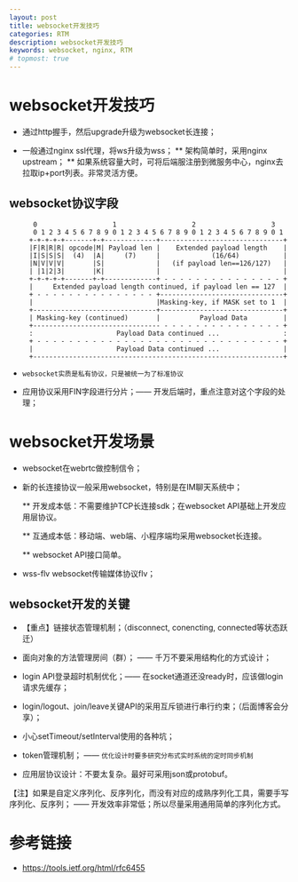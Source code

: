 ```yaml
---
layout: post
title: websocket开发技巧
categories: RTM
description: websocket开发技巧
keywords: websocket, nginx, RTM
# topmost: true
---
```


# websocket开发技巧

* 通过http握手，然后upgrade升级为websocket长连接；

* 一般通过nginx ssl代理，将ws升级为wss；
  ** 架构简单时，采用nginx upstream；
  ** 如果系统容量大时，可将后端服注册到微服务中心，nginx去拉取ip+port列表。非常灵活方便。

## websocket协议字段

```
      0                   1                   2                   3
      0 1 2 3 4 5 6 7 8 9 0 1 2 3 4 5 6 7 8 9 0 1 2 3 4 5 6 7 8 9 0 1
     +-+-+-+-+-------+-+-------------+-------------------------------+
     |F|R|R|R| opcode|M| Payload len |    Extended payload length    |
     |I|S|S|S|  (4)  |A|     (7)     |             (16/64)           |
     |N|V|V|V|       |S|             |   (if payload len==126/127)   |
     | |1|2|3|       |K|             |                               |
     +-+-+-+-+-------+-+-------------+ - - - - - - - - - - - - - - - +
     |     Extended payload length continued, if payload len == 127  |
     + - - - - - - - - - - - - - - - +-------------------------------+
     |                               |Masking-key, if MASK set to 1  |
     +-------------------------------+-------------------------------+
     | Masking-key (continued)       |          Payload Data         |
     +-------------------------------- - - - - - - - - - - - - - - - +
     :                     Payload Data continued ...                :
     + - - - - - - - - - - - - - - - - - - - - - - - - - - - - - - - +
     |                     Payload Data continued ...                |
     +---------------------------------------------------------------+
```

* `websocket实质是私有协议，只是被统一为了标准协议`

* 应用协议采用FIN字段进行分片；—— 开发后端时，重点注意对这个字段的处理；

# websocket开发场景

* websocket在webrtc做控制信令；

* 新的长连接协议一般采用websocket，特别是在IM聊天系统中；

  ** 开发成本低：不需要维护TCP长连接sdk；在websocket API基础上开发应用层协议。
  
  ** 互通成本低：移动端、web端、小程序端均采用websocket长连接。
  
  ** websocket API接口简单。

* wss-flv websocket传输媒体协议flv；
  
## websocket开发的关键

  * 【重点】链接状态管理机制；（disconnect, conencting, connected等状态跃迁）
  
  * 面向对象的方法管理房间（群）； —— 千万不要采用结构化的方式设计；

  * login API登录超时机制优化；—— 在socket通道还没ready时，应该做login请求先缓存；
  
  * login/logout、join/leave关键API的采用互斥锁进行串行约束；（后面博客会分享）；
  
  * 小心setTimeout/setInterval使用的各种坑；
  
  * token管理机制； —— `优化设计时要多研究分布式实时系统的定时同步机制`

  * 应用层协议设计：不要太复杂。最好可采用json或protobuf。
  
   【注】如果是自定义序列化、反序列化，而没有对应的成熟序列化工具，需要手写序列化、反序列； —— 开发效率非常低；所以尽量采用通用简单的序列化方式。
  
# 参考链接

* https://tools.ietf.org/html/rfc6455
